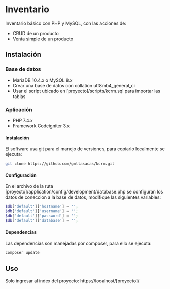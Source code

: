# Inventario

Inventario básico con PHP y MySQL, con las acciones de:

- CRUD de un producto
- Venta simple de un producto

## Instalación

### Base de datos

- MariaDB 10.4.x o MySQL 8.x	
- Crear una base de datos con collation utf8mb4_general_ci
- Usar el script ubicado en [proyecto]/scripts/kcrm.sql para importar las tablas

### Aplicación

- PHP 7.4.x
- Framework Codeigniter 3.x

#### Instalación

El software usa git para el manejo de versiones, para copiarlo localmente se ejecuta: 

```bash
git clone https://github.com/gmllasacas/kcrm.git
```

#### Configuración

En el archivo de la ruta [proyecto]/application/config/development/database.php se configuran los datos de coneccion a la base de datos, modifique las siguientes variables:

```php
$db['default']['hostname'] = '';
$db['default']['username'] = '';
$db['default']['password'] = '';
$db['default']['database'] = '';
```
#### Dependencias

Las dependencias son manejadas por composer, para ello se ejecuta:

```bash
composer update
```

## Uso

Solo ingresar al index del proyecto: https://localhost/[proyecto]/